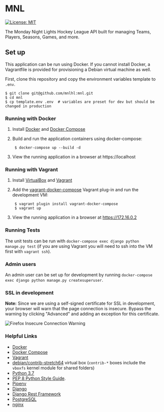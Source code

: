 # MNL

[![License: MIT](https://img.shields.io/badge/License-MIT-yellow.svg)](https://opensource.org/licenses/MIT)

The Monday Night Lights Hockey League API built for managing Teams, Players, Seasons, Games, and more.

## Set up

This application can be run using Docker. If you cannot install Docker, a
Vagrantfile is provided for provisioning a Debian virtual machine as well.

First, clone this repository and copy the environment variables template to `.env`.

    $ git clone git@github.com/mnlhl:mnl.git
    $ cd mnl
    $ cp template.env .env  # variables are preset for dev but should be changed in production

### Running with Docker

1. Install [Docker](https://docs.docker.com/install/)
   and [Docker Compose](https://docs.docker.com/compose/install/)
1. Build and run the application containers using docker-compose:

        $ docker-compose up --build -d

1. View the running application in a browser at https://localhost

### Running with Vagrant

1. Install [VirtualBox](https://www.virtualbox.org/wiki/Downloads) and
   [Vagrant](https://www.vagrantup.com/downloads.html)
1. Add the [vagrant-docker-compose](https://github.com/leighmcculloch/vagrant-docker-compose)
   Vagrant plug-in and run the development VM:

        $ vagrant plugin install vagrant-docker-compose
        $ vagrant up

1. View the running application in a browser at https://172.16.0.2

### Running Tests

The unit tests can be run with `docker-compose exec django python manage.py test` (if you are using
Vagrant you will need to ssh into the VM first with `vagrant ssh`).

### Admin users

An admin user can be set up for development by running
`docker-compose exec django python manage.py createsuperuser`.

### SSL in development

**Note:** Since we are using a self-signed certificate for SSL in development,
your browser will warn that the page connection is insecure. Bypass the warning
by clicking "Advanced" and adding an exception for this certificate.

![Firefox Insecure Connection Warning](https://prod-cdn.sumo.mozilla.net/uploads/gallery/images/2018-07-24-17-48-12-79a9e2.png)

### Helpful Links

- [Docker](https://docker.com/)
- [Docker Compose](https://docs.docker.com/compose/)
- [Vagrant](https://www.vagrantup.com/)
- [debian/contrib-stretch64](https://app.vagrantup.com/debian/boxes/contrib-stretch64)
  virtual box (`contrib-*` boxes include the `vboxfs` kernel module for shared folders)
- [Python 3.7](https://www.python.org/)
- [PEP 8 Python Style Guide](https://www.python.org/dev/peps/pep-0008/#introduction).
- [Pipenv](https://pipenv.readthedocs.io/en/latest/)
- [Django](https://djangoproject.com/)
- [Django Rest Framework](https://www.django-rest-framework.org/)
- [PostgreSQL](https://www.postgresql.org/)
- [nginx](https://nginx.org/en/)
